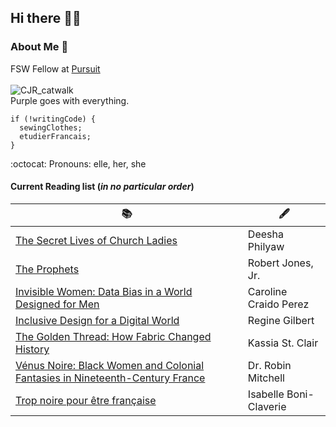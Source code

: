 ## Hi there 👋🏾

<!--
 # = largest font, ## -> smaller, ### -> smaller, and down to ##### 

README.md = markdown language -->

### **About Me** :tada:

FSW Fellow at [Pursuit](https://www.pursuit.org)<br>         
![CJR_catwalk](https://media.giphy.com/media/WQeqHrPqJ1r7mTS0z9/giphy.gif)<br>
Purple goes with everything.
```
if (!writingCode) {
  sewingClothes;
  etudierFrancais;
}
```

:octocat: Pronouns: elle, her, she 

#### Current Reading list   (<em>in no particular order</em>)  

| 📚 | 🖋️ |  
| --- | ----------- |   
| [The Secret Lives of Church Ladies](https://www.deeshaphilyaw.com) |    Deesha Philyaw   |   
| [The Prophets](http://www.sonofbaldwin.com) |  Robert Jones, Jr.  |   
| [Invisible Women: Data Bias in a World Designed for Men](https://carolinecriadoperez.com/book/invisible-women/) |    Caroline Craido Perez   |    
| [Inclusive Design for a Digital World](https://reginegilbert.com/inclusive-design-book) |    Regine Gilbert   |     
| [The Golden Thread: How Fabric Changed History](https://kassiastclair.com/books/) |    Kassia St. Clair   |     
| [Vénus Noire: Black Women and Colonial Fantasies in Nineteenth-Century France](https://www.robinmitchellhistorian.com/venus-noire) |    Dr. Robin Mitchell   |     
| [Trop noire pour être française](http://boniclaverie.com/too-black-to-be-french-book/) |    Isabelle Boni-Claverie   |     

  

<!--

| Syntax      | Description | Test Text     |
| :---        |    :----:   |          ---: |
| Header      | Title       | Here's this   |
| Paragraph   | Text        | And more      |

iOS instructor at Pursuit.
Swift enthusiast.
Continuously on the hunt to better my craft and growth.
2x IRONMAN 🏊🏾‍♂️ 🚴🏾‍♂️ 🏃🏾‍♂️
Father or a 🐉 + 🐒.

![hanifa_image](https://external-content.duckduckgo.com/iu/?u=https%3A%2F%2Ftse2.mm.bing.net%2Fth%3Fid%3DOIP.castfdlOhJOkh3ahTkZDzgHaEK%26pid%3DApi&f=1)

- 🔭 I’m currently working on ...
- 🌱 I’m currently learning ...
- 👯 I’m looking to collaborate on ...
- 🤔 I’m looking for help with ...
- 💬 Ask me about ...
- 📫 How to reach me: ...
- 😄 Pronouns: ...
- ⚡ Fun fact: ..

Read about my journey here. -->

